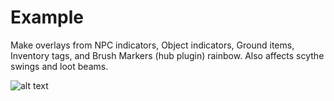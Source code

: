 # Example
Make overlays from NPC indicators, Object indicators, Ground items, Inventory tags, and Brush Markers (hub plugin) rainbow. Also affects scythe swings and loot beams.

![alt text](5j2Kb1FAty.gif)
